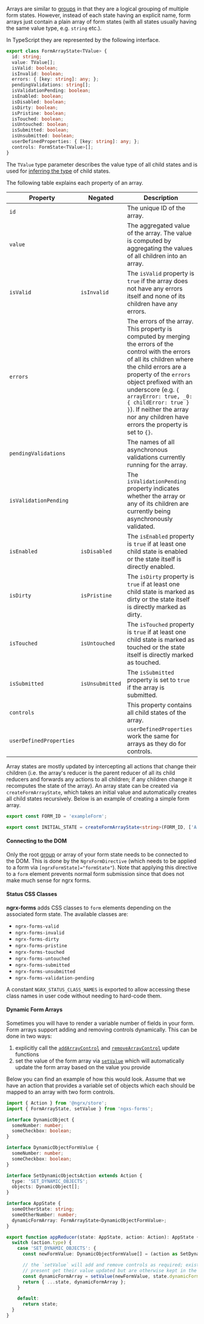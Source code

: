Arrays are similar to [groups](form-groups.md) in that they are a logical grouping of multiple form states. However, instead of each state having an explicit name, form arrays just contain a plain array of form states (with all states usually having the same value type, e.g. `string` etc.).

In TypeScript they are represented by the following interface.

```typescript
export class FormArrayState<TValue> {
  id: string;
  value: TValue[];
  isValid: boolean;
  isInvalid: boolean;
  errors: { [key: string]: any; };
  pendingValidations: string[];
  isValidationPending: boolean;
  isEnabled: boolean;
  isDisabled: boolean;
  isDirty: boolean;
  isPristine: boolean;
  isTouched: boolean;
  isUntouched: boolean;
  isSubmitted: boolean;
  isUnsubmitted: boolean;
  userDefinedProperties: { [key: string]: any; };
  controls: FormState<TValue>[];
}
```

The `TValue` type parameter describes the value type of all child states and is used for [inferring the type](type-inference.md) of child states.

The following table explains each property of an array.

|Property|Negated|Description|
|-|-|-|
|`id`||The unique ID of the array.|
|`value`||The aggregated value of the array. The value is computed by aggregating the values of all children into an array.|
|`isValid`|`isInvalid`|The `isValid` property is `true` if the array does not have any errors itself and none of its children have any errors.|
|`errors`||The errors of the array. This property is computed by merging the errors of the control with the errors of all its children where the child errors are a property of the `errors` object prefixed with an underscore (e.g. `{ arrayError: true, _0: { childError: true } }`). If neither the array nor any children have errors the property is set to `{}`.|
|`pendingValidations`||The names of all asynchronous validations currently running for the array.|
|`isValidationPending`||The `isValidationPending` property indicates whether the array or any of its children are currently being asynchronously validated.|
|`isEnabled`|`isDisabled`|The `isEnabled` property is `true` if at least one child state is enabled or the state itself is directly enabled.|
|`isDirty`|`isPristine`|The `isDirty` property is `true` if at least one child state is marked as dirty or the state itself is directly marked as dirty.|
|`isTouched`|`isUntouched`|The `isTouched` property is `true` if at least one child state is marked as touched or the state itself is directly marked as touched.|
|`isSubmitted`|`isUnsubmitted`|The `isSubmitted` property is set to `true` if the array is submitted.|
|`controls`||This property contains all child states of the array.|
|`userDefinedProperties`||`userDefinedProperties` work the same for arrays as they do for controls.|

Array states are mostly updated by intercepting all actions that change their children (i.e. the array's reducer is the parent reducer of all its child reducers and forwards any actions to all children; if any children change it recomputes the state of the array). An array state can be created via `createFormArrayState`, which takes an initial value and automatically creates all child states recursively. Below is an example of creating a simple form array.

```typescript
export const FORM_ID = 'exampleForm';

export const INITIAL_STATE = createFormArrayState<string>(FORM_ID, ['A', 'B']);
```

#### Connecting to the DOM

Only the root [group](form-groups.md) or array of your form state needs to be connected to the DOM. This is done by the `NgrxFormDirective` (which needs to be applied to a form via `[ngrxFormState]="formState"`). Note that applying this directive to a `form` element prevents normal form submission since that does not make much sense for ngrx forms.

#### Status CSS Classes

**ngrx-forms** adds CSS classes to `form` elements depending on the associated form state. The available classes are:

* `ngrx-forms-valid`
* `ngrx-forms-invalid`
* `ngrx-forms-dirty`
* `ngrx-forms-pristine`
* `ngrx-forms-touched`
* `ngrx-forms-untouched`
* `ngrx-forms-submitted`
* `ngrx-forms-unsubmitted`
* `ngrx-forms-validation-pending`

A constant `NGRX_STATUS_CLASS_NAMES` is exported to allow accessing these class names in user code without needing to hard-code them.

#### Dynamic Form Arrays

Sometimes you will have to render a variable number of fields in your form. Form arrays support adding and removing controls dynamically. This can be done in two ways:

1) explicitly call the [`addArrayControl`](updating-the-state.md#add-array-control) and [`removeArrayControl`](updating-the-state.md#remove-array-control) update functions
2) set the value of the form array via [`setValue`](updating-the-state.md#set-value) which will automatically update the form array based on the value you provide

Below you can find an example of how this would look. Assume that we have an action that provides a variable set of objects which each should be mapped to an array with two form controls.

```typescript
import { Action } from '@ngrx/store';
import { FormArrayState, setValue } from 'ngxs-forms';

interface DynamicObject {
  someNumber: number;
  someCheckbox: boolean;
}

interface DynamicObjectFormValue {
  someNumber: number;
  someCheckbox: boolean;
}

interface SetDynamicObjectsAction extends Action {
  type: 'SET_DYNAMIC_OBJECTS';
  objects: DynamicObject[];
}

interface AppState {
  someOtherState: string;
  someOtherNumber: number;
  dynamicFormArray: FormArrayState<DynamicObjectFormValue>;
}

export function appReducer(state: AppState, action: Action): AppState {
  switch (action.type) {
    case 'SET_DYNAMIC_OBJECTS': {
      const newFormValue: DynamicObjectFormValue[] = (action as SetDynamicObjectsAction).objects;

      // the `setValue` will add and remove controls as required; existing controls that are still
      // present get their value updated but are otherwise kept in the same state as before
      const dynamicFormArray = setValue(newFormValue, state.dynamicFormArray);
      return { ...state, dynamicFormArray };
    }

    default:
      return state;
  }
}
```
